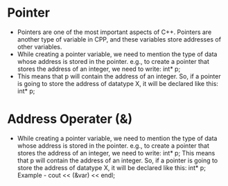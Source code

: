 # Pointer
- Pointers are one of the most important aspects of C++. Pointers are another type of variable in CPP, and these variables store addresses of other variables.
- While creating a pointer variable, we need to mention the type of data whose address is stored in the pointer. e.g., to create a pointer that stores the address of an integer, we need to write:
 int* p; 
-  This means that p will contain the address of an integer. So, if a pointer is going to store the address of datatype X, it will be declared like this:
 int* p;
 # Address Operater (&)
- While creating a pointer variable, we need to mention the type of data whose address is stored in the pointer. e.g., to create a pointer that stores the address of an integer, we need to write: int* p; This means that p will contain the address of an integer. So, if a pointer is going to store the address of datatype X, it will be declared like this: int* p;
Example - cout << (&var) << endl;
